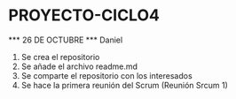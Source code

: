 # PROYECTO-CICLO4

*** 26 DE OCTUBRE ***
Daniel

1. Se crea el repositorio
2. Se añade el archivo readme.md
3. Se comparte el repositorio con los interesados
4. Se hace la primera reunión del Scrum (Reunión Srcum 1)
